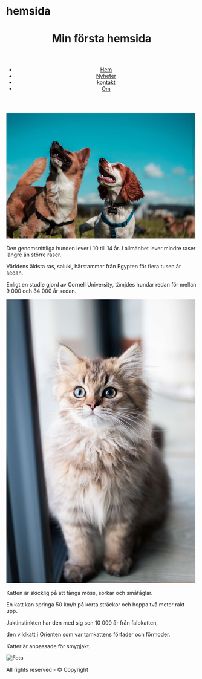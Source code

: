 # hemsida
<!DOCTYPE html> <html> <head>

<title>Exempel 1 navigation bar</title>

<meta charset = "utf-8" />

<link href = "css/navigation.css" rel="stylesheet" type="text/css" />

</head>

<body>

<!--wrapper börjar-->

<div class="wrapper">

<header class="header">

<h1>Min första hemsida</h1>

</header>

<header class="mainmenu">

<ul>

<li><a href="home.html">Hem</a></li>

<li><a href="news.html">Nyheter</a></li>

<li><a href="contacts.html">kontakt</a></li>

<li><a href="about.html">Om</a></li>

</ul>

</header>

<div class="wrapper_2col">

<div class="leftcol">

<p>



</p>

<p>
  
  <img src="camilo-fierro-z7rcwqCi77s-unsplash(1).jpg" alt="S" heigt="500px" width="500px">

  Den genomsnittliga hunden lever i 10 till 14 år. I allmänhet lever mindre raser längre än större raser. 
  
  Världens äldsta ras, saluki, härstammar från Egypten för flera tusen år sedan.   
  
  Enligt en studie gjord av Cornell University, tämjdes hundar redan för mellan 9 000 och 34 000 år sedan. 

</p>
  
  <img src= "jeanie-de-klerk-PAcT-amBgr4-unsplash(1).jpg" alt="T" heigt="400px" width="500px">

</div><!--leftcol slutar-->

<div class="rightcol">

<p>

  Katten är skicklig på att fånga möss, sorkar och småfåglar. 

  En katt kan springa 50 km/h på korta sträckor och hoppa två meter rakt upp. 

  Jaktinstinkten har den med sig sen 10 000 år från falbkatten, 
  
  den vildkatt i Orienten som var tamkattens förfader och förmoder. 

  Katter är anpassade för smygjakt.

</p>

<p><img src="img/andreas.jpg" height="300" width="201" alt="Foto" />

 


</p>

<div class="push"></div>

</div><!--rightcol slutar-->

</div><!--wrapper2col slutar-->

<footer class="footer">

<p>All rights reserved - &#169; Copyright</p>

</footer>

</div><!--wrapper slutar-->

</body>

</html>
